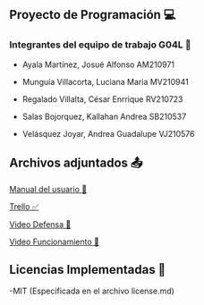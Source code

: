 ## Proyecto de Programación 💻

### Integrantes del equipo de trabajo G04L 👾
- Ayala Martínez, Josué Alfonso     AM210971

- Munguía Villacorta, Luciana Maria MV210941

- Regalado Villalta, César Enrrique RV210723

- Salas Bojorquez, Kallahan Andrea  SB210537

- Velásquez Joyar, Andrea Guadalupe VJ210576

## Archivos adjuntados 📤
 [Manual del usuario 📜](https://drive.google.com/drive/folders/1x4mEqJIhOyMu0dhfVSZFy6rB9AnamTIc?usp=sharing)
 
 [Trello ✅](https://trello.com/b/5URVXxGJ/proyecto-de-programaci%C3%B3n-fase-2-grupo-4-g04t)
 
 [Video Defensa 🎥](https://youtu.be/95AgeA0VDIY)
 
 [Video Funcionamiento 🎥](https://youtu.be/zT0n5oSrQ2s)
 
## Licencias Implementadas 💬
-MIT (Especificada en el archivo license.md)
